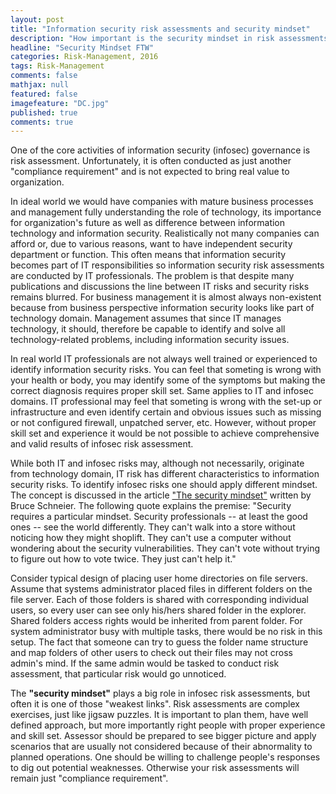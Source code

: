 ```yaml
---
layout: post
title: "Information security risk assessments and security mindset"
description: "How important is the security mindset in risk assessments"
headline: "Security Mindset FTW"
categories: Risk-Management, 2016
tags: Risk-Management
comments: false
mathjax: null
featured: false
imagefeature: "DC.jpg"
published: true
comments: true
---
```

One of the core activities of information security (infosec) governance is risk assessment. Unfortunately, it is often conducted as just another "compliance requirement" and is not expected to bring real value to organization. 

In ideal world we would have companies with mature business processes and management fully understanding the role of technology, its importance for organization's future as well as difference between information technology and information security. Realistically not many companies can afford or, due to various reasons, want to have independent security department or function. This often means that information security becomes part of IT responsibilities so information security risk assessments are conducted by IT professionals. The problem is that despite many publications and discussions the line between IT risks and security risks remains blurred. For business management it is almost always non-existent because from business perspective information security looks like part of technology domain. Management assumes that since IT manages technology, it should, therefore be capable to identify and solve all technology-related problems, including information security issues. 

In real world IT professionals are not always well trained or experienced to identify information security risks. You can feel that someting is wrong with your health or body, you may identify some of the symptoms but making the correct diagnosis requires proper skill set. Same applies to IT and infosec domains. IT professional may feel that someting is wrong with the set-up or infrastructure and even identify certain and obvious issues such as missing or not configured firewall, unpatched server, etc. However, without proper skill set and experience it would be not possible to achieve comprehensive and valid results of infosec risk assessment. 

While both IT and infosec risks may, although not necessarily, originate from technology domain, IT risk has different characteristics to information security risks. To identify infosec risks one should apply different mindset. The concept is discussed in the article ["The security mindset"](https://www.schneier.com/blog/archives/2008/03/the_security_mi_1.html) written by Bruce Schneier. The following quote explains the premise: "Security requires a particular mindset. Security professionals -- at least the good ones -- see the world differently. They can't walk into a store without noticing how they might shoplift. They can't use a computer without wondering about the security vulnerabilities. They can't vote without trying to figure out how to vote twice. They just can't help it." 

Consider typical design of placing user home directories on file servers. Assume that systems administrator placed files in different folders on the file server. Each of those folders is shared with corresponding individual users, so every user can see only his/hers shared folder in the explorer. Shared folders access rights would be inherited from parent folder. For system administrator busy with multiple tasks, there would be no risk in this setup. The fact that someone can try to guess the folder name structure and map folders of other users to check out their files may not cross admin's mind. If the same admin would be tasked to conduct risk assessment, that particular risk would go unnoticed. 

The **"security mindset"** plays a big role in infosec risk assessments, but often it is one of those "weakest links". Risk assessments are complex exercises, just like jigsaw puzzles. It is important to plan them, have well defined approach, but more importantly right people with proper experience and skill set. Assessor should be prepared to see bigger picture and apply scenarios that are usually not considered because of their abnormality to planned operations. One should be willing to challenge people's responses to dig out potential weaknesses. Otherwise your risk assessments will remain just "compliance requirement".
